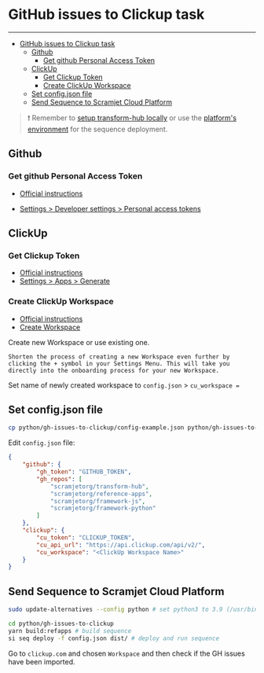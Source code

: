 # GitHub issues to Clickup task

___

- [GitHub issues to Clickup task](#github-issues-to-clickup-task)
  - [Github](#github)
    - [Get github Personal Access Token](#get-github-personal-access-token)
  - [ClickUp](#clickup)
    - [Get Clickup Token](#get-clickup-token)
    - [Create ClickUp Workspace](#create-clickup-workspace)
  - [Set config.json file](#set-configjson-file)
  - [Send Sequence to Scramjet Cloud Platform](#send-sequence-to-scramjet-cloud-platform)

> ❗ Remember to [setup transform-hub locally](https://docs.scramjet.org/platform/self-hosted-installation) or use the [platform's environment](https://docs.scramjet.org/platform/quick-start) for the sequence deployment.

## Github

### Get github Personal Access Token

- [Official instructions](https://docs.github.com/en/authentication/keeping-your-account-and-data-secure/creating-a-personal-access-token)

- [Settings > Developer settings > Personal access tokens](https://github.com/settings/tokens)

## ClickUp

### Get Clickup Token

- [Official instructions](https://help.clickup.com/hc/en-us/articles/6303426241687-Getting-Started-with-the-ClickUp-API)
- [Settings > Apps > Generate](https://app.clickup.com/settings/apps)

### Create ClickUp Workspace

- [Official instructions](https://help.clickup.com/hc/en-us/articles/6310502590487-How-do-I-create-a-new-Workspace-)
- [Create Workspace](https://app.clickup.com/onboarding)

Create new Workspace or use existing one.

```text
Shorten the process of creating a new Workspace even further by clicking the + symbol in your Settings Menu. This will take you directly into the onboarding process for your new Workspace.
```

Set name of newly created workspace to `config.json` > `cu_workspace =`

## Set config.json file

```bash
cp python/gh-issues-to-clickup/config-example.json python/gh-issues-to-clickup/config.json
```

Edit `config.json` file:

```json
{
    "github": {
        "gh_token": "GITHUB_TOKEN",
        "gh_repos": [
            "scramjetorg/transform-hub",
            "scramjetorg/reference-apps",
            "scramjetorg/framework-js",
            "scramjetorg/framework-python"
        ]
    },
    "clickup": {
        "cu_token": "CLICKUP_TOKEN",
        "cu_api_url": "https://api.clickup.com/api/v2/",
        "cu_workspace": "<ClickUp Workspace Name>"
    }
}
```

## Send Sequence to Scramjet Cloud Platform

```bash
sudo update-alternatives --config python # set python3 to 3.9 (/usr/bin/python3.9)

cd python/gh-issues-to-clickup
yarn build:refapps # build sequence
si seq deploy -f config.json dist/ # deploy and run sequence
```

Go to `clickup.com` and chosen `Workspace` and then check if the GH issues have been imported.
